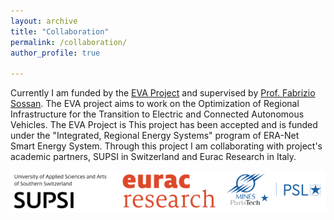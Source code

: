 ```yaml
---
layout: archive
title: "Collaboration"
permalink: /collaboration/ 
author_profile: true

---
```


Currently I am funded by the [EVA Project](https://evaproject.eu/) and supervised by [Prof. Fabrizio Sossan](https://cv.archives-ouvertes.fr/fabrizio-sossan). The EVA project aims to work on the Optimization of Regional Infrastructure for the Transition to Electric and Connected Autonomous Vehicles. The EVA Project is  This project has been accepted and is funded under the "Integrated, Regional Energy Systems" program of ERA-Net Smart Energy System. Through this project I am collaborating with  project's academic partners, SUPSI in Switzerland and Eurac Research in Italy.

![](https://github.com/BiswarupM/BiswarupM.github.io/blob/master/images/EVA_Partners2.png)


